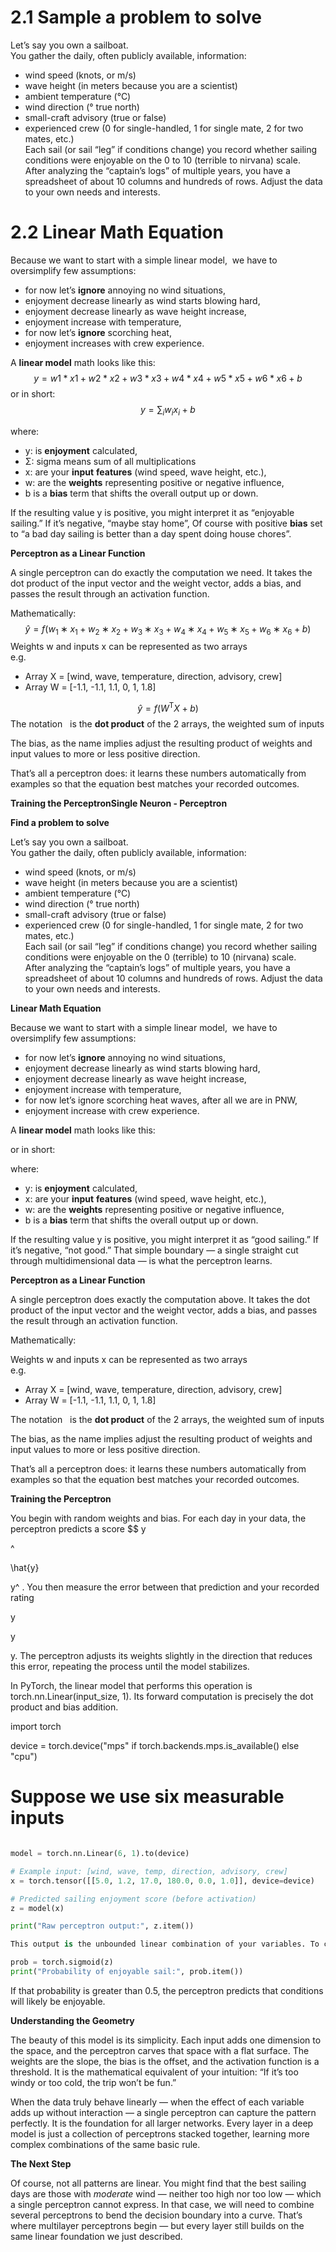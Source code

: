 # 2.1 Sample a problem to solve

Let’s say you own a sailboat.  
You gather the daily, often publicly available, information:  
- wind speed (knots, or m/s)  
- wave height (in meters because you are a scientist)  
- ambient temperature (°C)  
- wind direction (° true north)  
- small-craft advisory (true or false)  
- experienced crew (0 for single-handled, 1 for single mate, 2 for two mates, etc.)  
Each sail (or sail “leg” if conditions change) you record whether sailing conditions were enjoyable on the 0 to 10 (terrible to nirvana) scale.  
After analyzing the “captain’s logs” of multiple years, you have a spreadsheet of about 10 columns and hundreds of rows. Adjust the data to your own needs and interests.

# 2.2 Linear Math Equation

Because we want to start with a simple linear model,  we have to oversimplify few assumptions:

  

- for now let’s **ignore** annoying no wind situations, 
- enjoyment decrease linearly as wind starts blowing hard,
- enjoyment decrease linearly as wave height increase,
- enjoyment increase with temperature, 
- for now let’s **ignore** scorching heat,
- enjoyment increases with crew experience.

  

A **linear model** math looks like this:
$$
y=w1*x1 +w2*x2 +w3*x3 +w4*x4 +w5*x5 +w6*x6 +b
$$
or in short:
$$
y = \sum_i w_i x_i + b
$$
  

where:

- y: is **enjoyment** calculated,
- Σ: sigma means sum of all multiplications
- x: are your **input** **features** (wind speed, wave height, etc.),
- w: are the **weights** representing positive or negative influence, 
- b is a **bias** term that shifts the overall output up or down.

  

If the resulting value y is positive, you might interpret it as “enjoyable sailing.” If it’s negative, “maybe stay home”, Of course with positive **bias** set to “a bad day sailing is better than a day spent doing house chores”.

  

**Perceptron as a Linear Function**

A single perceptron can do exactly the computation we need. It takes the dot product of the input vector and the weight vector, adds a bias, and passes the result through an activation function. 

Mathematically:
$$
\hat{y} = f( w_1∗x_1 + w_2∗x_2 + w_3∗x_3 + w_4∗x_4 + w_5∗x_5 + w_6∗x_6 + b )
$$
Weights w and inputs x can be represented as two arrays  
e.g. 

- Array X = [wind, wave, temperature, direction, advisory, crew]
- Array W = [-1.1, -1.1, 1.1, 0, 1, 1.8]

$$
\hat{y} = f( W^{\mathsf{T}}X + b )
$$
The notation   is the **dot product** of the 2 arrays, the weighted sum of inputs

The bias, as the name implies adjust the resulting product of weights and input values to more or less positive direction.

  

That’s all a perceptron does: it learns these numbers automatically from examples so that the equation best matches your recorded outcomes.

  

**Training the PerceptronSingle Neuron - Perceptron**

**Find a problem to solve**

Let’s say you own a sailboat.  
You gather the daily, often publicly available, information:  
- wind speed (knots, or m/s)  
- wave height (in meters because you are a scientist)  
- ambient temperature (°C)  
- wind direction (° true north)  
- small-craft advisory (true or false)  
- experienced crew (0 for single-handled, 1 for single mate, 2 for two mates, etc.)  
Each sail (or sail “leg” if conditions change) you record whether sailing conditions were enjoyable on the 0 (terrible) to 10 (nirvana) scale.  
After analyzing the “captain’s logs” of multiple years, you have a spreadsheet of about 10 columns and hundreds of rows. Adjust the data to your own needs and interests.

**Linear Math Equation**

Because we want to start with a simple linear model,  we have to oversimplify few assumptions:

  

- for now let’s **ignore** annoying no wind situations, 
- enjoyment decrease linearly as wind starts blowing hard,
- enjoyment decrease linearly as wave height increase,
- enjoyment increase with temperature, 
- for now let’s ignore scorching heat waves, after all we are in PNW,
- enjoyment increase with crew experience.

  

A **linear model** math looks like this:

or in short:

  

where:

- y: is **enjoyment** calculated,
- x: are your **input** **features** (wind speed, wave height, etc.),
- w: are the **weights** representing positive or negative influence, 
- b is a **bias** term that shifts the overall output up or down.

  

If the resulting value y is positive, you might interpret it as “good sailing.” If it’s negative, “not good.” That simple boundary — a single straight cut through multidimensional data — is what the perceptron learns.

  

**Perceptron as a Linear Function**

A single perceptron does exactly the computation above. It takes the dot product of the input vector and the weight vector, adds a bias, and passes the result through an activation function. 

Mathematically:

Weights w and inputs x can be represented as two arrays  
e.g. 

- Array X = [wind, wave, temperature, direction, advisory, crew]
- Array W = [-1.1, -1.1, 1.1, 0, 1, 1.8]

  
The notation   is the **dot product** of the 2 arrays, the weighted sum of inputs

The bias, as the name implies adjust the resulting product of weights and input values to more or less positive direction.

  

That’s all a perceptron does: it learns these numbers automatically from examples so that the equation best matches your recorded outcomes.

  

**Training the Perceptron**

You begin with random weights and bias. For each day in your data, the perceptron predicts a score
$$
y

^

\hat{y}

y^ . You then measure the error between that prediction and your recorded rating

y

y

y. The perceptron adjusts its weights slightly in the direction that reduces this error, repeating the process until the model stabilizes.

In PyTorch, the linear model that performs this operation is torch.nn.Linear(input_size, 1). Its forward computation is precisely the dot product and bias addition.

  

import torch

  

device = torch.device("mps" if torch.backends.mps.is_available() else "cpu")

  

# Suppose we use six measurable inputs

```python

model = torch.nn.Linear(6, 1).to(device)

# Example input: [wind, wave, temp, direction, advisory, crew]
x = torch.tensor([[5.0, 1.2, 17.0, 180.0, 0.0, 1.0]], device=device)

# Predicted sailing enjoyment score (before activation)
z = model(x)

print("Raw perceptron output:", z.item())

This output is the unbounded linear combination of your variables. To convert it into a probability between 0 and 1, pass it through a sigmoid:

prob = torch.sigmoid(z)
print("Probability of enjoyable sail:", prob.item())
```

If that probability is greater than 0.5, the perceptron predicts that conditions will likely be enjoyable.

  

**Understanding the Geometry**

The beauty of this model is its simplicity. Each input adds one dimension to the space, and the perceptron carves that space with a flat surface. The weights are the slope, the bias is the offset, and the activation function is a threshold. It is the mathematical equivalent of your intuition: “If it’s too windy or too cold, the trip won’t be fun.”

When the data truly behave linearly — when the effect of each variable adds up without interaction — a single perceptron can capture the pattern perfectly. It is the foundation for all larger networks. Every layer in a deep model is just a collection of perceptrons stacked together, learning more complex combinations of the same basic rule.

  

**The Next Step**

Of course, not all patterns are linear. You might find that the best sailing days are those with _moderate_ wind — neither too high nor too low — which a single perceptron cannot express. In that case, we will need to combine several perceptrons to bend the decision boundary into a curve. That’s where multilayer perceptrons begin — but every layer still builds on the same linear foundation we just described.